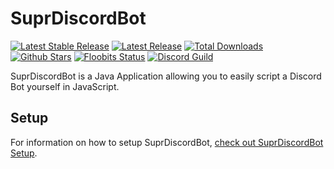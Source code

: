 # SuprDiscordBot

[![Latest Stable Release](https://img.shields.io/github/release/timmyrs/SuprDiscordBot.svg?label=Stable)](https://github.com/timmyrs/SuprDiscordBot/releases)
[![Latest Release](https://img.shields.io/github/release/timmyrs/SuprDiscordBot.svg?label=Latest)](https://github.com/timmyrs/SuprDiscordBot/releases)
[![Total Downloads](https://img.shields.io/github/downloads/timmyrs/SuprDiscordBot/latest/total.svg?label=Downloads)](https://github.com/timmyrs/SuprDiscordBot/releases)
[![Github Stars](https://img.shields.io/github/stars/timmyrs/SuprDiscordBot.svg?label=Stars)](https://github.com/timmyrs/SuprDiscordBot/stargazers)
[![Floobits Status](https://floobits.com/timmyRS/SuprDiscordBot.svg)](https://floobits.com/timmyRS/SuprDiscordBot/redirect)
[![Discord Guild](https://discordapp.com/api/guilds/208658782966906880/embed.png)](https://discord.timmyrs.de)

SuprDiscordBot is a Java Application allowing you to easily script a Discord Bot yourself in JavaScript.

## Setup

For information on how to setup SuprDiscordBot, [check out SuprDiscordBot Setup](https://github.com/timmyrs/SuprDiscordBot/blob/master/SETUP.md).
